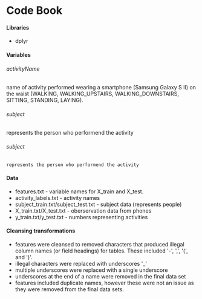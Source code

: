 # Code Book
#### Libraries
- dplyr

#### Variables
###### activityName 
name of activity performed wearing a smartphone (Samsung Galaxy S II) on the waist (WALKING, WALKING_UPSTAIRS, WALKING_DOWNSTAIRS, SITTING, STANDING, LAYING).
###### subject 
represents the person who performend the activity
###### subject 
    represents the person who performend the activity



#### Data
- features.txt - variable names for X_train and X_test.
- activity_labels.txt - activity names
- subject_train.txt/subject_test.txt - subject data (represents people)
- X_train.txt/X_test.txt - oberservation data from phones
- y_train.txt/y_test.txt - numbers representing activities

#### Cleansing transformations
- features were cleansed to removed characters that produced illegal column names (or field headings) for tables.  These included '-', ',', '(', and ')'.
- illegal characters were replaced with underscores '_'
- multiple underscores were replaced with a single underscore
- underscores at the end of a name were removed in the final data set
- features included duplicate names, however these were not an issue as they were removed from the final data sets.
